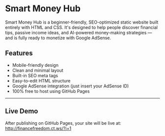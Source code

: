 # Smart Money Hub

Smart Money Hub is a beginner-friendly, SEO-optimized static website built entirely with HTML and CSS. It's designed to help people discover financial tips, passive income ideas, and AI-powered money-making strategies — and is fully ready to monetize with Google AdSense.

## Features

- Mobile-friendly design
- Clean and minimal layout
- Built-in SEO meta tags
- Easy-to-edit HTML structure
- Google AdSense integration (just insert your AdSense ID)
- 100% free to host using GitHub Pages

---

## Live Demo

After publishing on GitHub Pages, your site will be live at:
http://financefreedom.ct.ws/?i=1

